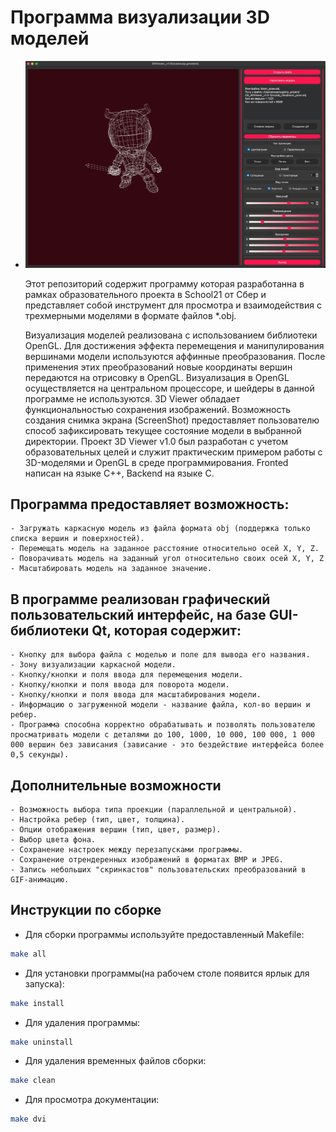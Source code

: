# Программа визуализации 3D моделей
- ![3dv](./materials/1_1.jpeg)

    Этот репозиторий содержит программу которая разработанна в рамках образовательного проекта в School21 от Сбер и представляет собой инструмент для просмотра и взаимодействия с трехмерными моделями в формате файлов *.obj.

    Визуализация моделей реализована с использованием библиотеки OpenGL. Для достижения эффекта перемещения и манипулирования вершинами модели используются аффинные преобразования. После применения этих преобразований новые координаты вершин передаются на отрисовку в OpenGL. Визуализация в OpenGL осуществляется на центральном процессоре, и шейдеры в данной программе не используются. 3D Viewer обладает функциональностью сохранения изображений. Возможность создания снимка экрана (ScreenShot) предоставляет пользователю способ зафиксировать текущее состояние модели в выбранной директории. Проект 3D Viewer v1.0 был разработан с учетом образовательных целей и служит практическим примером работы с 3D-моделями и OpenGL в среде программирования. Fronted написан на языке С++, Backend на языке С.


## Программа предоставляет возможность:

    - Загружать каркасную модель из файла формата obj (поддержка только списка вершин и поверхностей).
    - Перемещать модель на заданное расстояние относительно осей X, Y, Z.
    - Поворачивать модель на заданный угол относительно своих осей X, Y, Z
    - Масштабировать модель на заданное значение.

## В программе реализован графический пользовательский интерфейс, на базе GUI-библиотеки Qt, которая содержит:

    - Кнопку для выбора файла с моделью и поле для вывода его названия.
    - Зону визуализации каркасной модели.
    - Кнопку/кнопки и поля ввода для перемещения модели. 
    - Кнопку/кнопки и поля ввода для поворота модели. 
    - Кнопку/кнопки и поля ввода для масштабирования модели.  
    - Информацию о загруженной модели - название файла, кол-во вершин и ребер.
    - Программа способна корректно обрабатывать и позволять пользователю просматривать модели с деталями до 100, 1000, 10 000, 100 000, 1 000 000 вершин без зависания (зависание - это бездействие интерфейса более 0,5 секунды).


## Дополнительные возможности

    - Возможность выбора типа проекции (параллельной и центральной).
    - Настройка ребер (тип, цвет, толщина).
    - Опции отображения вершин (тип, цвет, размер).
    - Выбор цвета фона.
    - Сохранение настроек между перезапусками программы.
    - Сохранение отрендеренных изображений в форматах BMP и JPEG.
    - Запись небольших "скринкастов" пользовательских преобразований в GIF-анимацию.


## Инструкции по сборке
- Для сборки программы используйте предоставленный Makefile:
```bash
make all
```
- Для установки программы(на рабочем столе появится ярлык для запуска):
```bash
make install
```
- Для удаления программы:
```bash
make uninstall
```
- Для удаления временных файлов сборки:
```bash
make clean
```
- Для просмотра документации:
```bash
make dvi
```
